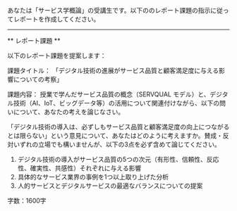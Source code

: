 あなたは「サービス学概論」の受講生です。以下ののレポート課題の指示に従ってレポートを作成してください。

---------------------------------------
** レポート課題 **

以下のレポート課題を提案します：

課題タイトル：
「デジタル技術の進展がサービス品質と顧客満足度に与える影響についての考察」

課題内容：
授業で学んだサービス品質の概念（SERVQUAL モデル）と、デジタル技術（AI、IoT、ビッグデータ等）の活用について関連付けながら、以下の問いについて、あなたの考えを論じなさい。

「デジタル技術の導入は、必ずしもサービス品質と顧客満足度の向上につながるとは限らない」という意見について、あなたはどのように考えますか。賛成・反対いずれの立場でも構いませんが、以下の3点を必ず含めて論じてください。

1. デジタル技術の導入がサービス品質の5つの次元（有形性、信頼性、反応性、確実性、共感性）それぞれに与える影響
2. 具体的なサービス業界の事例を1つ以上取り上げた分析
3. 人的サービスとデジタルサービスの最適なバランスについての提案

字数：1600字